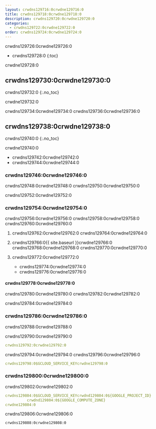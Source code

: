 ```yaml
---
layout: crwdns129716:0crwdne129716:0
title: crwdns129718:0crwdne129718:0
description: crwdns129720:0crwdne129720:0
categories:
  - crwdns129722:0crwdne129722:0
order: crwdns129724:0crwdne129724:0
---
```

crwdns129726:0crwdne129726:0

- crwdns129728:0
{:toc}

crwdne129728:0

## crwdns129730:0crwdne129730:0

crwdns129732:0
{:.no_toc}

crwdne129732:0

crwdns129734:0crwdne129734:0 crwdns129736:0crwdne129736:0

## crwdns129738:0crwdne129738:0

crwdns129740:0
{:.no_toc}

crwdne129740:0

- crwdns129742:0crwdne129742:0
- crwdns129744:0crwdne129744:0

### crwdns129746:0crwdne129746:0

crwdns129748:0crwdne129748:0 crwdns129750:0crwdne129750:0

crwdns129752:0crwdne129752:0

### crwdns129754:0crwdne129754:0

crwdns129756:0crwdne129756:0 crwdns129758:0crwdne129758:0 crwdns129760:0crwdne129760:0

1. crwdns129762:0crwdne129762:0 crwdns129764:0crwdne129764:0

2. crwdns129766:0{{ site.baseurl }}crwdne129766:0 crwdns129768:0crwdne129768:0 crwdns129770:0crwdne129770:0

3. crwdns129772:0crwdne129772:0
    
    - crwdns129774:0crwdne129774:0
    - crwdns129776:0crwdne129776:0

#### crwdns129778:0crwdne129778:0

crwdns129780:0crwdne129780:0 crwdns129782:0crwdne129782:0

crwdns129784:0crwdne129784:0

### crwdns129786:0crwdne129786:0

crwdns129788:0crwdne129788:0

crwdns129790:0crwdne129790:0

```yaml
crwdns129792:0crwdne129792:0
```

crwdns129794:0crwdne129794:0 crwdns129796:0crwdne129796:0

```yaml
crwdns129798:0$GCLOUD_SERVICE_KEYcrwdne129798:0
```

### crwdns129800:0crwdne129800:0

crwdns129802:0crwdne129802:0

```yaml
crwdns129804:0$GCLOUD_SERVICE_KEYcrwdnd129804:0${GOOGLE_PROJECT_ID}
          crwdnd129804:0${GOOGLE_COMPUTE_ZONE}
crwdne129804:0
```

crwdns129806:0crwdne129806:0

```bash
crwdns129808:0crwdne129808:0
```